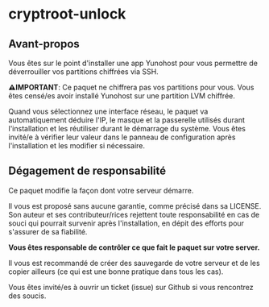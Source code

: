 # cryptroot-unlock

## Avant-propos

Vous êtes sur le point d'installer une app Yunohost pour vous permettre
de déverrouiller vos partitions chiffrées via SSH.

**⚠️IMPORTANT**: Ce paquet ne chiffrera pas vos partitions pour vous.
Vous êtes censé/es avoir installé Yunohost sur une partition LVM chiffrée.

Quand vous sélectionnez une interface réseau, le paquet va automatiquement
déduire l'IP, le masque et la passerelle utilisés durant l'installation et
les réutiliser durant le démarrage du système. Vous êtes invité/e à vérifier
leur valeur dans le panneau de configuration après l'installation et les modifier
si nécessaire.

## Dégagement de responsabilité

Ce paquet modifie la façon dont votre serveur démarre.

Il vous est proposé sans aucune garantie, comme précisé dans sa LICENSE.
Son auteur et ses contributeur/rices rejettent toute responsabilité en cas de souci
qui pourrait survenir après l'installation, en dépit des efforts pour s'assurer
de sa fiabilité.

**Vous êtes responsable de contrôler ce que fait le paquet sur votre server.**

Il vous est recommandé de créer des sauvegarde de votre serveur et de les
copier ailleurs (ce qui est une bonne pratique dans tous les cas).

Vous êtes invité/es à ouvrir un ticket (issue) sur Github si vous rencontrez
des soucis.
